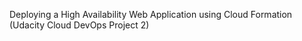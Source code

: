 Deploying a High Availability Web Application using Cloud Formation (Udacity Cloud DevOps Project 2)

